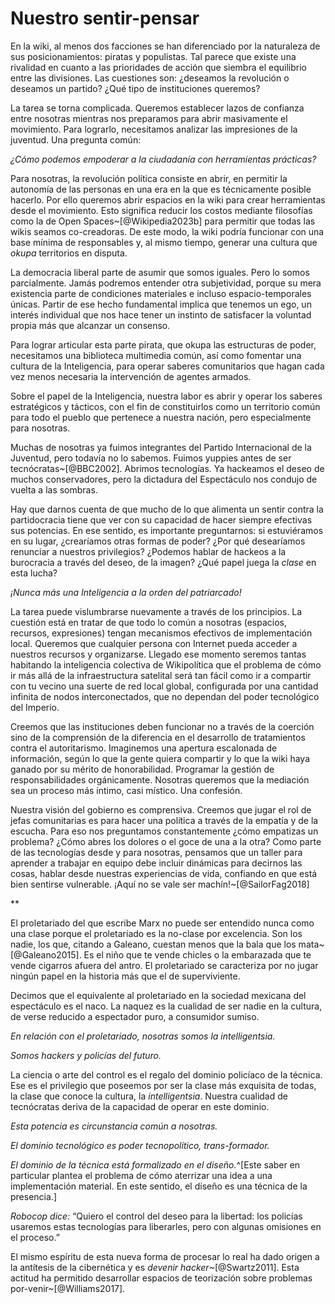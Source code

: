 # Nuestro sentir-pensar

En la wiki, al menos dos facciones se han diferenciado por la
naturaleza de sus posicionamientos: piratas y populistas. Tal parece
que existe una rivalidad en cuanto a las prioridades de acción que
siembra el equilibrio entre las divisiones. Las cuestiones son:
¿deseamos la revolución o deseamos un partido? ¿Qué tipo de
instituciones queremos?

La tarea se torna complicada. Queremos establecer lazos de confianza
entre nosotras mientras nos preparamos para abrir masivamente el
movimiento. Para lograrlo, necesitamos analizar las impresiones de la
juventud. Una pregunta común:

*¿Cómo podemos empoderar a la ciudadanía con herramientas prácticas?*

Para nosotras, la revolución política consiste en abrir, en permitir
la autonomía de las personas en una era en la que es técnicamente
posible hacerlo. Por ello queremos abrir espacios en la wiki para
crear herramientas desde el movimiento. Esto significa reducir los
costos mediante filosofías como la de Open
Spaces~[@Wikipedia2023b] para permitir que todas las wikis
seamos co-creadoras. De este modo, la wiki podría funcionar con una
base mínima de responsables y, al mismo tiempo, generar una cultura
que *okupa* territorios en disputa.

La democracia liberal parte de asumir que somos iguales. Pero lo somos
parcialmente. Jamás podremos entender otra subjetividad, porque su
mera existencia parte de condiciones materiales e incluso
espacio-temporales únicas. Partir de ese hecho fundamental implica que
tenemos un ego, un interés individual que nos hace tener un instinto
de satisfacer la voluntad propia más que alcanzar un consenso.

Para lograr articular esta parte pirata, que okupa las estructuras de
poder, necesitamos una biblioteca multimedia común, así como fomentar
una cultura de la Inteligencia, para operar saberes comunitarios que
hagan cada vez menos necesaria la intervención de agentes armados.

Sobre el papel de la Inteligencia, nuestra labor es abrir y operar los
saberes estratégicos y tácticos, con el fin de constituirlos como un
territorio común para todo el pueblo que pertenece a nuestra nación,
pero especialmente para nosotras.

Muchas de nosotras ya fuimos integrantes del Partido Internacional de
la Juventud, pero todavía no lo sabemos. Fuimos yuppies antes de ser
tecnócratas~[@BBC2002]. Abrimos tecnologías. Ya hackeamos
el deseo de muchos conservadores, pero la dictadura del Espectáculo
nos condujo de vuelta a las sombras.

Hay que darnos cuenta de que mucho de lo que alimenta un sentir contra
la partidocracia tiene que ver con su capacidad de hacer siempre
efectivas sus potencias. En ese sentido, es importante preguntarnos:
si estuviéramos en su lugar, ¿crearíamos otras formas de poder? ¿Por
qué desearíamos renunciar a nuestros privilegios? ¿Podemos hablar de
hackeos a la burocracia a través del deseo, de la imagen? ¿Qué papel
juega la *clase* en esta lucha?

*¡Nunca más una Inteligencia a la orden del patriarcado!*

La tarea puede vislumbrarse nuevamente a través de los principios. La
cuestión está en tratar de que todo lo común a nosotras (espacios,
recursos, expresiones) tengan mecanismos efectivos de implementación
local. Queremos que cualquier persona con Internet pueda acceder a
nuestros recursos y organizarse. Llegado ese momento seremos tantas
habitando la inteligencia colectiva de Wikipolítica que el problema de
cómo ir más allá de la infraestructura satelital será tan fácil como
ir a compartir con tu vecino una suerte de red local global,
configurada por una cantidad infinita de nodos interconectados, que no
dependan del poder tecnológico del Imperio.

Creemos que las instituciones deben funcionar no a través de la
coerción sino de la comprensión de la diferencia en el desarrollo de
tratamientos contra el autoritarismo. Imaginemos una apertura
escalonada de información, según lo que la gente quiera compartir y lo
que la wiki haya ganado por su mérito de honorabilidad. Programar la
gestión de responsabilidades orgánicamente. Nosotras queremos que la
mediación sea un proceso más íntimo, casi místico. Una confesión.

Nuestra visión del gobierno es comprensiva. Creemos que jugar el rol
de jefas comunitarias es para hacer una política a través de la
empatía y de la escucha. Para eso nos preguntamos constantemente ¿cómo
empatizas un problema? ¿Cómo abres los dolores o el goce de una a la
otra? Como parte de las tecnologías desde y para nosotras, pensamos
que un taller para aprender a trabajar en equipo debe incluir
dinámicas para decirnos las cosas, hablar desde nuestras experiencias
de vida, confiando en que está bien sentirse vulnerable. ¡Aquí no se
vale ser machín!~[@SailorFag2018] 

\*\*

El proletariado del que escribe Marx no puede ser entendido nunca como
una clase porque el proletariado es la no-clase por excelencia. Son
los nadie, los que, citando a Galeano, cuestan menos que la bala que
los mata~[@Galeano2015]. Es el niño que te vende chicles o la
embarazada que te vende cigarros afuera del antro. El proletariado se
caracteriza por no jugar ningún papel en la historia más que el de
superviviente.

Decimos que el equivalente al proletariado en la sociedad mexicana del
espectáculo es el naco. La naquez es la cualidad de ser nadie en la
cultura, de verse reducido a espectador puro, a consumidor sumiso.

*En relación con el proletariado, nosotras somos la intelligentsia.*

*Somos hackers y policías del futuro.*

La ciencia o arte del control es el regalo del dominio policíaco de la
técnica. Ese es el privilegio que poseemos por ser la clase más
exquisita de todas, la clase que conoce la cultura, la
*intelligentsia*. Nuestra cualidad de tecnócratas deriva de la
capacidad de operar en este dominio.

*Esta potencia es circunstancia común a nosotras.*

*El dominio tecnológico es poder tecnopolítico, trans-formador.*

*El dominio de la técnica está formalizado en el diseño.*^[Este saber
en particular plantea el problema de cómo aterrizar una idea a una
implementación material. En este sentido, el diseño es una técnica de
la presencia.]

*Robocop dice:* “Quiero el control del deseo para la libertad: los
policías usaremos estas tecnologías para liberarles, pero con algunas
omisiones en el proceso.”

El mismo espíritu de esta nueva forma de procesar lo real ha dado
origen a la antítesis de la cibernética y es *devenir
hacker*~[@Swartz2011]. Esta actitud ha permitido desarrollar
espacios de teorización sobre problemas
por-venir~[@Williams2017].
